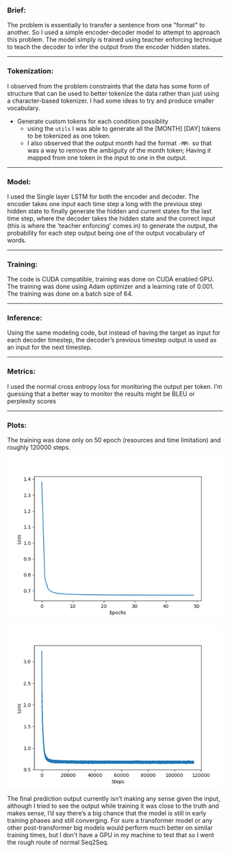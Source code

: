 ### Brief:
The problem is essentially to transfer a sentence from one "format" to another. So I used a simple encoder-decoder model to attempt to approach this problem. The model simply is trained using teacher enforcing technique to teach the decoder to infer the output from the encoder hidden states.

---
### Tokenization:
I observed from the problem constraints that the data has some form of structure that can be used to better tokenize the data rather than just using a character-based tokenizer. I had some ideas to try and produce smaller vocabulary.
- Generate custom tokens for each condition possiblity
  - using the `utils` I was able to generate all the [MONTH] [DAY] tokens to be tokenized as one token.
  - I also observed that the output month had the format `-MM-` so that was a way to remove the ambiguity of the month token; Having it mapped from one token in the input to one in the output.

---
### Model:
I used the Single layer LSTM for both the encoder and decoder. The encoder takes one input each time step a long with the previous step hidden state to finally generate the hidden and current states for the last time step, where the decoder takes the hidden state and the correct input (this is where the 'teacher enforcing' comes in) to generate the output, the probability for each step output being one of the output vocabulary of words.

---
### Training:
The code is CUDA compatible, training was done on CUDA enabled GPU. The training was done using Adam optimizer and a learning rate of 0.001. The training was done on a batch size of 64.

---
### Inference:
Using the same modeling code, but instead of having the target as input for each decoder timestep, the decoder’s previous timestep output is used as an input for the next timestep.
 

---
### Metrics:
I used the normal cross entropy loss for monitoring the output per token. I’m guessing that a better way to monitor the results might be BLEU or perplexity scores
 

---
### Plots:
 The training was done only on 50 epoch (resources and time limitation) and roughly 120000 steps.

![](model/lossplot_lr-0.0001_batch-64_50.png)

![](model/stepslossplot_lr-0.0001_batch-64_50.png)



The final prediction output currently isn’t making any sense given the input, although I tried to see the output while training it was close to the truth and makes sense, I’d say there’s a big chance that the model is still in early training phases and still converging.
For sure a transformer model or any other post-transformer big models would perform much better on similar training times, but I don't have a GPU in my machine to test that so I went the rough route of normal Seq2Seq. 
